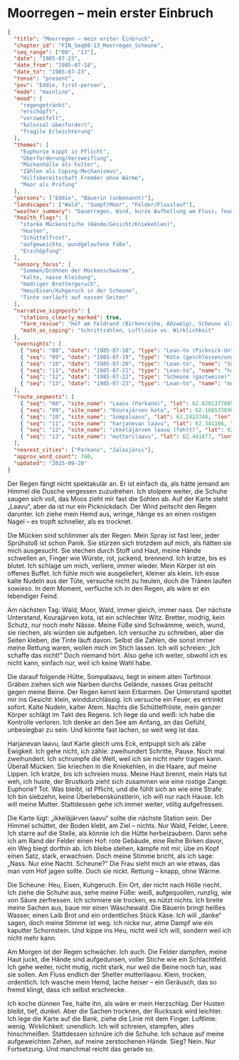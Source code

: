 # Moorregen – mein erster Einbruch

```json
{
  "title": "Moorregen – mein erster Einbruch",
  "chapter_id": "FIN_Seq08-13_Moorregen_Scheune",
  "seq_range": ["08", "13"],
  "date": "1985-07-23",
  "date_from": "1985-07-18",
  "date_to": "1985-07-23",
  "tense": "present",
  "pov": "Eddie, first-person",
  "mode": "mainline",
  "mood": [
    "regengetränkt",
    "erschöpft",
    "verzweifelt",
    "kolossal überfordert",
    "fragile Erleichterung"
  ],
  "themes": [
    "Euphorie kippt in Pflicht",
    "Überforderung/Verzweiflung",
    "Mückenhölle als Folter",
    "Zählen als Coping-Mechanismus",
    "Hilfsbereitschaft Fremder ohne Wärme",
    "Moor als Prüfung"
  ],
  "persons": ["Eddie", "Bäuerin (unbenannt)"],
  "landscapes": ["Wald", "Sumpf/Moor", "Felder/Flusslauf"],
  "weather_summary": "Dauerregen, Wind, kurze Aufhellung am Fluss; feucht-kalt.",
  "health_flags": [
    "starke Mückenstiche (Hände/Gesicht/Kniekehlen)",
    "Husten",
    "Schüttelfrost",
    "aufgeweichte, wundgelaufene Füße",
    "Erschöpfung"
  ],
  "sensory_focus": [
    "Summen/Dröhnen der Mückenschwärme",
    "kalte, nasse Kleidung",
    "modriger Brettergeruch",
    "Heu/Eisen/Kuhgeruch in der Scheune",
    "Tinte verläuft auf nassen Seiten"
  ],
  "narrative_signposts": {
    "stations_clearly_marked": true,
    "farm_rescue": "Hof am Feldrand (Birkenreihe, Abzweig), Scheune als trockener Zufluchtsort",
    "math_as_coping": "Schrittzählen, Luftlinie vs. Wirklichkeit"
  },
  "overnights": [
    { "seq": "08", "date": "1985-07-18", "type": "Lean-to (Picknick-Unterstand)", "name": "Laavu (Parkano)", "near": "Parkano (Pirkanmaa)" },
    { "seq": "09", "date": "1985-07-19", "type": "Kota (geschlossen/ungenügend)", "name": "Kourajärven kota", "near": "Parkano/Satakunta" },
    { "seq": "10", "date": "1985-07-20", "type": "Lean-to", "name": "Sompalaavu", "near": "ehem. Torfabbaugebiet, Pirkanmaa" },
    { "seq": "11", "date": "1985-07-21", "type": "Lean-to", "name": "harjanevan laavu", "near": "Jalasjärvi (Etelä-Pohjanmaa)" },
    { "seq": "12", "date": "1985-07-22", "type": "Scheune (gastweise)", "name": "ikkeläjärven laavu (nicht vorhanden) → Bauernhofscheune", "near": "Jalasjärvi (Etelä-Pohjanmaa)" },
    { "seq": "13", "date": "1985-07-23", "type": "Lean-to", "name": "mutterilaavu", "near": "Flusslauf bei Jalasjärvi (Etelä-Pohjanmaa)" }
  ],
  "route_segments": [
    { "seq": "08", "site_name": "Laavu (Parkano)", "lat": 62.0201377085, "lon": 23.0195876993, "province": "Pirkanmaa", "landscape": "Wald" },
    { "seq": "09", "site_name": "Kourajärven kota", "lat": 62.1685336962, "lon": 22.8426289234, "province": "Satakunta", "landscape": "Sumpf/Wald" },
    { "seq": "10", "site_name": "Sompalaavu", "lat": 62.2413748, "lon": 22.8599064, "province": "Pirkanmaa", "landscape": "Sumpf/Moor" },
    { "seq": "11", "site_name": "harjanevan laavu", "lat": 62.341166, "lon": 22.586337, "province": "Etelä-Pohjanmaa", "landscape": "Sumpf/Moor" },
    { "seq": "12", "site_name": "ikkeläjärven laavu (fehlt)", "lat": 62.404807, "lon": 22.501767, "province": "Etelä-Pohjanmaa", "landscape": "Felder/Hof am Feldrand" },
    { "seq": "13", "site_name": "mutterilaavu", "lat": 62.441877, "lon": 22.310695, "province": "Etelä-Pohjanmaa", "landscape": "Felder/Flusslauf" }
  ],
  "nearest_cities": ["Parkano", "Jalasjärvi"],
  "approx_word_count": 740,
  "updated": "2025-09-20"
}
```

Der Regen fängt nicht spektakulär an. Er ist einfach da, als hätte jemand am
Himmel die Dusche vergessen zuzudrehen. Ich stolpere weiter, die Schuhe saugen
sich voll, das Moos zieht mir fast die Sohlen ab. Auf der Karte steht „Laavu“,
aber da ist nur ein Picknickdach. Der Wind peitscht den Regen darunter. Ich
ziehe mein Hemd aus, wringe, hänge es an einen rostigen Nagel – es tropft
schneller, als es trocknet.

Die Mücken sind schlimmer als der Regen. Mein Spray ist fast leer, jeder
Sprühstoß ist schon Panik. Sie stürzen sich trotzdem auf mich, als hätten sie
mich ausgesucht. Sie stechen durch Stoff und Haut, meine Hände schwellen an,
Finger wie Würste, rot, juckend, brennend. Ich kratze, bis es blutet. Ich
schlage um mich, verliere, immer wieder. Mein Körper ist ein offenes Buffet. Ich
fühle mich wie ausgeliefert, kleiner als klein. Ich esse kalte Nudeln aus der
Tüte, versuche nicht zu heulen, doch die Tränen laufen sowieso. In dem Moment,
verfluche ich in den Regen, als wäre er ein lebendiger Feind.

Am nächsten Tag: Wald, Moor, Wald, immer gleich, immer nass. Der nächste
Unterstand, Kourajärven kota, ist ein schlechter Witz. Bretter, modrig, kein
Schutz, nur noch mehr Nässe. Meine Füße sind Schwämme, weich, wund, sie riechen,
als würden sie aufgeben. Ich versuche zu schreiben, aber die Seiten kleben, die
Tinte läuft davon. Selbst die Zahlen, die sonst immer meine Rettung waren,
wollen mich im Stich lassen. Ich will schreien: „Ich schaffe das nicht!“ Doch
niemand hört. Also gehe ich weiter, obwohl ich es nicht kann, einfach nur, weil
ich keine Wahl habe.

Die darauf folgende Hütte, Sompalaavu, liegt in einem alten Torfmoor. Gräben
ziehen sich wie Narben durchs Gelände, nasses Gras peitscht gegen meine Beine.
Der Regen kennt kein Erbarmen. Der Unterstand spottet mir ins Gesicht: klein,
winddurchlässig. Ich versuche ein Feuer, es ertrinkt sofort. Kalte Nudeln,
kalter Atem. Nachts die Schüttelfröste, mein ganzer Körper schlägt im Takt des
Regens. Ich liege da und weiß: ich habe die Kontrolle verloren. Ich denke an den
See am Anfang, an das Gefühl, unbesiegbar zu sein. Und könnte fast lachen, so
weit weg ist das.

Harjanevan laavu, laut Karte gleich ums Eck, entpuppt sich als zähe Ewigkeit.
Ich gehe nicht, ich zähle: zweihundert Schritte, Pause. Noch mal zweihundert.
Ich schrumpfe die Welt, weil ich sie nicht mehr tragen kann. Überall Mücken. Sie
kriechen in die Kniekehlen, in die Haare, auf meine Lippen. Ich kratze, bis ich
schreien muss. Meine Haut brennt, mein Hals tut weh, ich huste, der Brustkorb
zieht sich zusammen wie eine rostige Zange. Euphorie? Tot. Was bleibt, ist
Pflicht, und die fühlt sich an wie eine Strafe. Ich bin siebzehn, keine
Überlebenskünstlerin, ich will nur nach Hause. Ich will meine Mutter.
Stattdessen gehe ich immer weiter, völlig aufgefressen.

Die Karte lügt: „ikkeläjärven laavu“ sollte die nächste Station sein. Der Himmel
schüttet, der Boden klebt, am Ziel – nichts. Nur Wald, Felder, Leere. Ich starre
auf die Stelle, als könnte ich die Hütte herbeizaubern. Dann sehe ich am Rand
der Felder einen Hof: rote Gebäude, eine Reihe Birken davor, ein Weg biegt
dorthin ab. Ich bleibe stehen, kämpfe mit mir, übe im Kopf einen Satz, stark,
erwachsen. Doch meine Stimme bricht, als ich sage: „Nass. Nur eine Nacht.
Scheune?“ Die Frau sieht mich an wie etwas, das man vom Hof jagen sollte. Doch
sie nickt. Rettung – knapp, ohne Wärme.

Die Scheune: Heu, Eisen, Kuhgeruch. Ein Ort, der nicht nach Hölle riecht. Ich
ziehe die Schuhe aus, sehe meine Füße: weiß, aufgequollen, runzlig, wie von
Säure zerfressen. Ich schmiere sie trocken, es nützt nichts. Ich breite meine
Sachen aus, baue mir einen Wäschewald. Die Bäuerin bringt heißes Wasser, einen
Laib Brot und ein ordentliches Stück Käse. Ich will „danke“ sagen, doch meine
Stimme ist weg. Ich nicke nur, atme Dampf wie ein kaputter Schornstein. Und
kippe ins Heu, nicht weil ich will, sondern weil ich nicht mehr kann.

Am Morgen ist der Regen schwächer. Ich auch. Die Felder dampfen, meine Haut
juckt, die Hände sind aufgedunsen, voller Stiche wie ein Schlachtfeld. Ich gehe
weiter, nicht mutig, nicht stark, nur weil die Beine noch tun, was sie sollen.
Am Fluss endlich der Shelter mutterilaavu. Klein, trocken, ordentlich. Ich
wasche mein Hemd, lache heiser – ein Geräusch, das so fremd klingt, dass ich
selbst erschrecke.

Ich koche dünnen Tee, halte ihn, als wäre er mein Herzschlag. Der Husten bleibt,
tief, dunkel. Aber die Sachen trocknen, der Rucksack wird leichter. Ich lege die
Karte auf die Bank, ziehe die Linie mit dem Finger. Luftlinie: wenig.
Wirklichkeit: unendlich. Ich will schreien, stampfen, alles hinschmeißen.
Stattdessen schnüre ich die Schuhe. Ich schaue auf meine aufgeweichten Zehen,
auf meine zerstochenen Hände. Sieg? Nein. Nur Fortsetzung. Und manchmal reicht
das gerade so.
